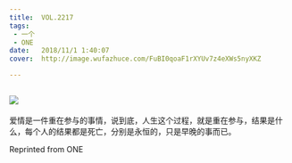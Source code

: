 ```yaml
---
title:	VOL.2217
tags:
 - 一个
 - ONE
date:	2018/11/1 1:40:07
cover:	http://image.wufazhuce.com/FuBI0qoaF1rXYUv7z4eXWs5nyXKZ

---
```

![](http://image.wufazhuce.com/FuBI0qoaF1rXYUv7z4eXWs5nyXKZ)
---

爱情是一件重在参与的事情，说到底，人生这个过程，就是重在参与，结果是什么，每个人的结果都是死亡，分别是永恒的，只是早晚的事而已。
 
Reprinted from ONE
